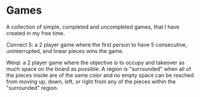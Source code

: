 # Games
A collection of simple, completed and uncompleted games, that I have created in my free time.

Connect 5: a 2 player game where the first person to have 5 consecutive, uninterrupted, and linear pieces wins the game. 

Weiqi: a 2 player game where the objective is to occupy and takeover as much space on the board as possible. A region is "surrounded" when all of the pieces inside are of the same color and no empty space can be reached from moving up, down, left, or right from any of the pieces within the "surrounded" region. 

